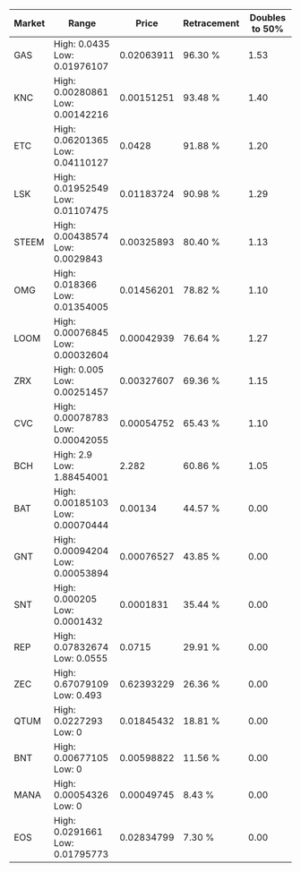 | Market | Range | Price| Retracement | Doubles to 50% |
| --- | --- | --- | --- | --- |
| GAS | High: 0.0435<br />Low: 0.01976107 | 0.02063911 | 96.30 % | 1.53 |
| KNC | High: 0.00280861<br />Low: 0.00142216 | 0.00151251 | 93.48 % | 1.40 |
| ETC | High: 0.06201365<br />Low: 0.04110127 | 0.0428 | 91.88 % | 1.20 |
| LSK | High: 0.01952549<br />Low: 0.01107475 | 0.01183724 | 90.98 % | 1.29 |
| STEEM | High: 0.00438574<br />Low: 0.0029843 | 0.00325893 | 80.40 % | 1.13 |
| OMG | High: 0.018366<br />Low: 0.01354005 | 0.01456201 | 78.82 % | 1.10 |
| LOOM | High: 0.00076845<br />Low: 0.00032604 | 0.00042939 | 76.64 % | 1.27 |
| ZRX | High: 0.005<br />Low: 0.00251457 | 0.00327607 | 69.36 % | 1.15 |
| CVC | High: 0.00078783<br />Low: 0.00042055 | 0.00054752 | 65.43 % | 1.10 |
| BCH | High: 2.9<br />Low: 1.88454001 | 2.282 | 60.86 % | 1.05 |
| BAT | High: 0.00185103<br />Low: 0.00070444 | 0.00134 | 44.57 % | 0.00 |
| GNT | High: 0.00094204<br />Low: 0.00053894 | 0.00076527 | 43.85 % | 0.00 |
| SNT | High: 0.000205<br />Low: 0.0001432 | 0.0001831 | 35.44 % | 0.00 |
| REP | High: 0.07832674<br />Low: 0.0555 | 0.0715 | 29.91 % | 0.00 |
| ZEC | High: 0.67079109<br />Low: 0.493 | 0.62393229 | 26.36 % | 0.00 |
| QTUM | High: 0.0227293<br />Low: 0 | 0.01845432 | 18.81 % | 0.00 |
| BNT | High: 0.00677105<br />Low: 0 | 0.00598822 | 11.56 % | 0.00 |
| MANA | High: 0.00054326<br />Low: 0 | 0.00049745 | 8.43 % | 0.00 |
| EOS | High: 0.0291661<br />Low: 0.01795773 | 0.02834799 | 7.30 % | 0.00 |
